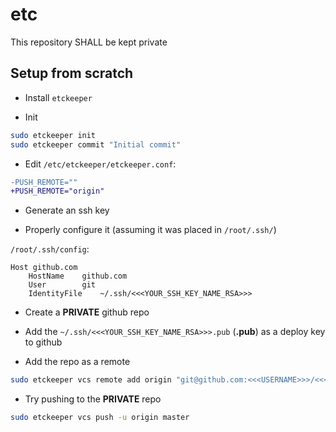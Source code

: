 # etc

This repository SHALL be kept private

## Setup from scratch

* Install `etckeeper`

* Init

```sh
sudo etckeeper init
sudo etckeeper commit "Initial commit"
```

* Edit `/etc/etckeeper/etckeeper.conf`:

```diff
-PUSH_REMOTE=""
+PUSH_REMOTE="origin"
```

* Generate an ssh key

* Properly configure it (assuming it was placed in `/root/.ssh/`)

`/root/.ssh/config`:

```
Host github.com
	HostName	github.com
	User		git
	IdentityFile	~/.ssh/<<<YOUR_SSH_KEY_NAME_RSA>>>
```

* Create a **PRIVATE** github repo

* Add the `~/.ssh/<<<YOUR_SSH_KEY_NAME_RSA>>>.pub` (**.pub**) as a deploy key to github

* Add the repo as a remote

```sh
sudo etckeeper vcs remote add origin "git@github.com:<<<USERNAME>>>/<<<PRIVATE_REPO>>>"
```

* Try pushing to the **PRIVATE** repo

```sh
sudo etckeeper vcs push -u origin master
```


